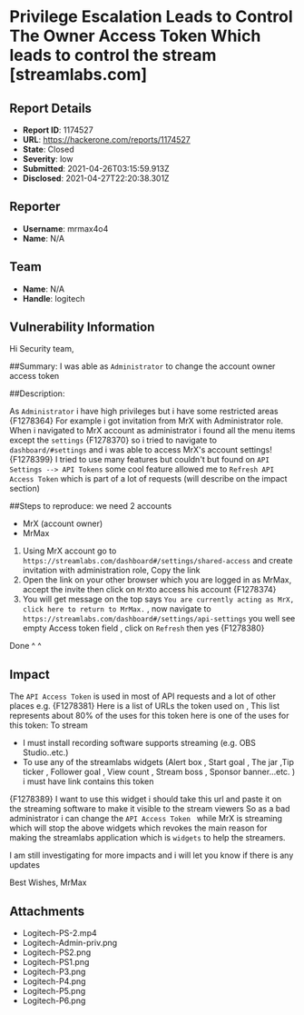 # Privilege Escalation Leads to Control The Owner Access Token Which leads to control the stream [streamlabs.com]

## Report Details
- **Report ID**: 1174527
- **URL**: https://hackerone.com/reports/1174527
- **State**: Closed
- **Severity**: low
- **Submitted**: 2021-04-26T03:15:59.913Z
- **Disclosed**: 2021-04-27T22:20:38.301Z

## Reporter
- **Username**: mrmax4o4
- **Name**: N/A

## Team
- **Name**: N/A
- **Handle**: logitech

## Vulnerability Information
Hi Security team,

##Summary:
 I was able as `Administrator`  to change the account owner access token 

##Description:

As `Administrator` i have high privileges but i have some restricted areas
{F1278364}
For example i got invitation from MrX with Administrator role.
When i navigated to MrX account as administrator i found all the menu items except the `settings` 
{F1278370}
so i tried to navigate to `dashboard/#settings` and i was able to access MrX's account settings! 
{F1278399}
I tried to use many features but couldn't but found on `API Settings --> API Tokens` some cool feature allowed me  to `Refresh API Access Token` which is part of a lot of requests (will describe on the impact section)

##Steps to reproduce:
we need 2 accounts 
-  MrX (account owner)
- MrMax
1.  Using MrX account go to `https://streamlabs.com/dashboard#/settings/shared-access` and create invitation with administration role, Copy the link
2.  Open the link on your other browser which you are logged in as MrMax, accept the invite then click on `MrX`to access his account
{F1278374}
3. You will get message on the top says `You are currently acting as MrX, click here to return to MrMax.` , now navigate to 
`https://streamlabs.com/dashboard#/settings/api-settings` you well see empty Access token field , click on `Refresh` then yes
{F1278380}

Done ^ ^

## Impact

The `API Access Token` is used in most of API requests and a lot of other places e.g. 
{F1278381}
Here is a list of URLs the token used on , This list represents about 80% of the uses for this token here is one of the uses for this token:
To stream
- I must install recording software supports streaming (e.g. OBS Studio..etc.)
- To use any of the streamlabs widgets (Alert box , Start goal , The jar ,Tip ticker , Follower goal , View count , Stream boss , Sponsor banner...etc. ) i must have link contains this token 

{F1278389}
I want to use this widget i should take this url and paste it on the streaming software to make it visible to the  stream viewers 
So as a bad administrator i can change the `API Access Token ` while MrX is streaming which will stop the above widgets which  revokes the main reason for making the streamlabs application which is `widgets` to help the streamers.

I am still investigating for more impacts and i will let you know if there is any updates

Best Wishes,
MrMax

## Attachments
- Logitech-PS-2.mp4
- Logitech-Admin-priv.png
- Logitech-PS2.png
- Logitech-PS1.png
- Logitech-P3.png
- Logitech-P4.png
- Logitech-P5.png
- Logitech-P6.png
